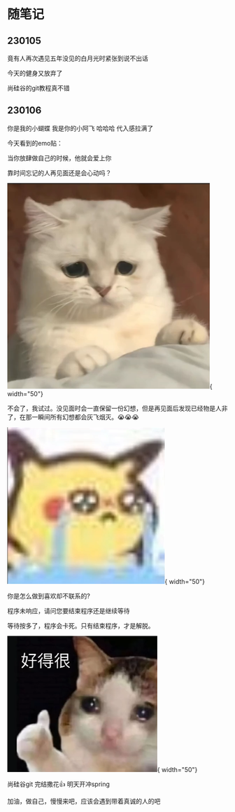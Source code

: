 # 随笔记

## 230105

竟有人再次遇见五年没见的白月光时紧张到说不出话


今天的健身又放弃了


尚硅谷的git教程真不错

## 230106

你是我的小蝴蝶 我是你的小阿飞 哈哈哈 代入感拉满了

今天看到的emo贴：

  当你放肆做自己的时候，他就会爱上你

  靠时间忘记的人再见面还是会心动吗？ 

  ![猫猫叹气](./随笔记.assets/image-20230106222436147.png){ width="50"}

  不会了，我试过。没见面时会一直保留一份幻想，但是再见面后发现已经物是人非了，在那一瞬间所有幻想都会灰飞烟灭。😭😭😭
 
   ![灰飞烟灭](./随笔记.assets/image-20230106222617106.png){ width="50"}

  你是怎么做到喜欢却不联系的?

  程序未响应，请问您要结束程序还是继续等待 

  等待按多了，程序会卡死。只有结束程序，才是解脱。

  ![好得很](./随笔记.assets/image-20230106223402725.png){ width="50"}


尚硅谷git 完结撒花👍 明天开冲spring


加油，做自己，慢慢来吧，应该会遇到带着真诚的人的吧









